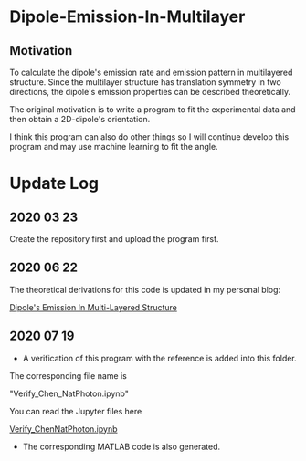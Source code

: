 # Dipole-Emission-In-Multilayer
## Motivation

To calculate the dipole's emission rate and emission pattern in multilayered structure. Since the multilayer structure has translation symmetry in two directions, the dipole's emission properties can be described theoretically. 

The original motivation is to write a program to fit the experimental data and then obtain a 2D-dipole's orientation.

I think this program can also do other things so I will continue develop this program and may use machine learning to fit the angle.

# Update Log

## 2020 03 23 

Create the repository first and upload the program first.

## 2020 06 22

The theoretical derivations for this code is updated in my personal blog:

[Dipole's Emission In Multi-Layered Structure](https://knifelees3.github.io/2020/06/22/A_En_DipoleInMultiLayerCartesian/#Relations-of-amplitudes-in-different-layers)

## 2020 07 19

* A verification of this program with the reference is added into this folder.

The corresponding file name is 

"Verify_Chen_NatPhoton.ipynb"

You can read the Jupyter files here

[Verify_ChenNatPhoton.ipynb](https://nbviewer.jupyter.org/github/knifelees3/DipoleEmissionInSymmetricStructure/blob/master/02-Dipole-In-Multilayer/PythonProgram/Verify_ChenNatPhoton.ipynb)

* The corresponding MATLAB code is also generated.